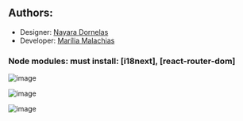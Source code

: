 ## Authors:
- Designer: [Nayara Dornelas]()
- Developer: [Marília Malachias](https://github.com/mariliamlcs/)

### Node modules: must install: [i18next], [react-router-dom]

![image](https://user-images.githubusercontent.com/53622874/228992696-544e4800-6f06-4d3d-aa1a-26ceef6a0be9.png)

![image](https://user-images.githubusercontent.com/53622874/228992782-4cb5f87f-5a74-4c19-9328-2156e196eb18.png)

![image](https://user-images.githubusercontent.com/53622874/228992813-74073c6e-a030-4670-8534-47969c9dc954.png)
